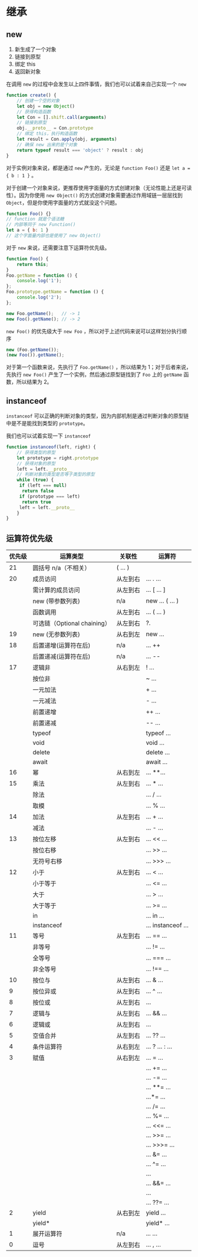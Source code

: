 # 继承

## new

1. 新生成了一个对象
2. 链接到原型
3. 绑定 this
4. 返回新对象

在调用 `new` 的过程中会发生以上四件事情，我们也可以试着来自己实现一个 `new`

```js
function create() {
    // 创建一个空的对象
    let obj = new Object()
    // 获得构造函数
    let Con = [].shift.call(arguments)
    // 链接到原型
    obj.__proto__ = Con.prototype
    // 绑定 this，执行构造函数
    let result = Con.apply(obj, arguments)
    // 确保 new 出来的是个对象
    return typeof result === 'object' ? result : obj
}
```

对于实例对象来说，都是通过 `new` 产生的，无论是 `function Foo()` 还是 `let a = { b : 1 }` 。

对于创建一个对象来说，更推荐使用字面量的方式创建对象（无论性能上还是可读性）。因为你使用 `new Object()` 的方式创建对象需要通过作用域链一层层找到 `Object`，但是你使用字面量的方式就没这个问题。

```js
function Foo() {}
// function 就是个语法糖
// 内部等同于 new Function()
let a = { b: 1 }
// 这个字面量内部也是使用了 new Object()
```

对于 `new` 来说，还需要注意下运算符优先级。

```js
function Foo() {
    return this;
}
Foo.getName = function () {
    console.log('1');
};
Foo.prototype.getName = function () {
    console.log('2');
};

new Foo.getName();   // -> 1
new Foo().getName(); // -> 2       
```

`new Foo()` 的优先级大于 `new Foo` ，所以对于上述代码来说可以这样划分执行顺序

```js
new (Foo.getName());   
(new Foo()).getName();
```

对于第一个函数来说，先执行了 `Foo.getName()` ，所以结果为 1；对于后者来说，先执行 `new Foo()` 产生了一个实例，然后通过原型链找到了 `Foo` 上的 `getName` 函数，所以结果为 2。

## instanceof

`instanceof` 可以正确的判断对象的类型，因为内部机制是通过判断对象的原型链中是不是能找到类型的 `prototype`。

我们也可以试着实现一下 `instanceof`

```js
function instanceof(left, right) {
    // 获得类型的原型
    let prototype = right.prototype
    // 获得对象的原型
    left = left.__proto__
    // 判断对象的类型是否等于类型的原型
    while (true) {
     if (left === null)
      return false
     if (prototype === left)
      return true
     left = left.__proto__
    }
}
```

## 运算符优先级

| 优先级 | 运算类型 | 关联性 | 运算符 |
| ------ | ------ | ------ | ------ |
| 21 | 圆括号 n/a（不相关）| ( … ) |
| 20 | 成员访问 | 从左到右 | … . … |
| | 需计算的成员访问 | 从左到右 | … [ … ] |
| | new (带参数列表) | n/a | new … ( … ) |
| | 函数调用 | 从左到右 | … ( … ) |
| | 可选链（Optional chaining）| 从左到右 | ?. |
| 19 | new (无参数列表) | 从右到左 | new … |
| 18 | 后置递增(运算符在后) | n/a | … ++ |
| | 后置递减(运算符在后) | n/a | … -- |
| 17 | 逻辑非 | 从右到左 | ! … |
| | 按位非 | | ~ … |
| | 一元加法 | | + … |
| | 一元减法 | | - … |
| | 前置递增 | | ++ … |
| | 前置递减 | | -- … |
| | typeof | | typeof … |
| | void | | void … |
| | delete | | delete … |
| | await | | await … |
| 16 | 幂 | 从右到左 | … **… |
| 15 | 乘法 | 从左到右 | … * … |
| | 除法 | | … / … |
| | 取模 | | … % … |
| 14 | 加法 | 从左到右 | … + … |
| | 减法 | | … - … |
| 13 | 按位左移 | 从左到右 | … << … |
| | 按位右移 | | … >> … |
| | 无符号右移 | | … >>> … |
| 12 | 小于 | 从左到右 | … < … |
| | 小于等于 | | … <= … |
| | 大于 | | … > … |
| | 大于等于 | | … >= … |
| | in | | … in … |
| | instanceof | | … instanceof … |
| 11 | 等号 | 从左到右 | … == … |
| | 非等号 | | … != … |
| | 全等号 | | … === … |
| | 非全等号 | | … !== … |
| 10 | 按位与 | 从左到右 | … & … |
| 9 | 按位异或 | 从左到右 | … ^ … |
| 8 | 按位或 | 从左到右 | … | … |
| 7 | 逻辑与 | 从左到右 | … && … |
| 6 | 逻辑或 | 从左到右 | … || … |
| 5 | 空值合并 | 从左到右 | … ?? … |
| 4 | 条件运算符 | 从右到左 | … ? … : … |
| 3 | 赋值 | 从右到左 | … = … |
| | | | … += … |
||||… -= …|
||||… **= …|
||||…*= …|
||||… /= …|
||||… %= …|
||||… <<= …|
||||… >>= …|
||||… >>>= …|
||||… &= …|
||||… ^= …|
||||… |= …|
||||… &&= …|
||||… ||= …|
||||… ??= …|
| 2 | yield | 从右到左 | yield … |
| | yield* | | yield* … |
| 1 | 展开运算符 | n/a | ... … |
| 0 | 逗号 | 从左到右 | … , … |
